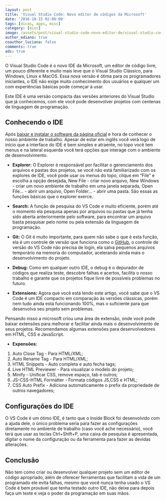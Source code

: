 ```yaml
---
layout: post
title: 'Visual Studio Code: Novo editor de códigos da Microsoft'
date: '2016-10-15 02:00:00'
tags: [dicas, apps, misc]
category: [misc]
image: /assets/post/visual-studio-code-novo-editor-de/visual-studio-code-novo-editor-de.jpg
author_ediano: true
coauthor_luciana: false
comments: true
ads: true
---
```


O Visual Studio Code é o novo IDE da Microsoft, um editor de código livre, um pouco diferente e muito mais leve que o Visual Studio Clássico, para Windows, Linux e MacOS. Essa nova versão é ótima para os programadores iniciantes, o IDE não exige muito conhecimento dos usuários e qualquer um com experiências básicas pode começar à usar.

Este IDE é uma versão compacta das versões anteriores do Visual Studio que já conhecemos, com ele você pode desenvolver projetos com centenas de linguagem de programação.

## Conhecendo o IDE
Após <a href="https://code.visualstudio.com/"  target="_blank" class="external-link" rel="nofollow">baixar e instalar o software da página oficial</a> e hora de conhecer o nosso ambiente de trabalho. Apesar de estar em inglês você verá logo de início que a interface do IDE é bem simples e atraente, no topo você tem menus e na lateral esquerda você terá opções que interage com o ambiente de desenvolvimento. 

* **Explorer:** O Explorer é responsável por facilitar o gerenciamento dos arquivos e pastas dos projetos, se você não está familiarizado com os explores de IDE, você pode usar os menus do topo, clique em “File” e escolha a opção desejada, New File - criar novo arquivo, New Windows - criar um novo ambiente de trabalho em uma janela separada, Open File... - abrir um arquivo, Open Folder… - abrir uma pasta. São essas as funções básicas que o explorer exerce.

* **Search:** A função de pesquisa do VS Code e muito eficiente, porém até o momento ela pesquisa apenas por arquivos ou pastas que já tenha sido aberta anteriormente pelo software, para encontrar um arquivo basta pesquisar pelo nome ou pela extensão da linguagem de programação.

* **Git:** O Git é muito importante, para quem não sabe o que é esta função, ela é um controle de versão que funciona como o <a href="http://www.insideblock.com/posts/github-rede-social-dos-programadores.html" target="_blank">GitHub</a>, o controle de versão do VS Code não precisa de login, ela salva pequenos arquivos temporário na memoria do computador, acelerando ainda mais o desenvolvimento do projeto.

* **Debug:** Como em qualquer outro IDE, o debug é o depurador de códigos que realiza teste, descobre falhas e acertos, facilita o nosso trabalho e garante que os projetos fique livre de possíveis problemas no futuro.

* **Extensions:** Agora que você está lendo este artigo, você sabe que o VS Code é um IDE compacto em comparação às versões clássicas, porém nem tudo ainda está funcionando 100%, mas o suficiente para que desenvolva seu projeto sem problemas.

Pensando nisso a microsoft criou uma área de extensão, onde você pode baixar extensões para melhorar e facilitar ainda mais o desenvolvimento de seus projetos. Recomendamos algumas extensões para desenvolvedores em HTML, CSS e JavaScript.

* **Expensões:**
1. Auto Close Tag - Para HTML/XML;
2. Auto Rename Tag - Para HTML/XML;
3. HTML Snippets - Auto completa e auto fecha tags;
4. Live HTML Previewer - Para visualizar o modelo do projeto;
5. Minify - Unificar CSS, remove espaço, tab e outros;
6. JS-CSS-HTML Formatter - Formata códigos JS,CSS e HTML;
7. CSS Auto Prefix - Adiciona automaticamente o prefix da propriedade de outros navegadores;

## Configurações do IDE
O VS Code é um ótimo IDE, é tanto que o Inside Block foi desenvolvido com a ajuda dele, o único problema seria para fazer as configurações diretamente no ambiente de trabalho (caso você ache necessário), você terá que usar as teclas Ctrl+Shift+P, uma caixa de pesquisa é apresentada, digitar o nome da configuração ou da ferramenta para fazer as devidas alterações.

## Conclusão
Não tem como criar ou desenvolver qualquer projeto sem um editor de código apropriado, além de oferecer ferramentas que facilitam a vida de um programado ele evita falhas, mesmo que você nunca tenha usado o VS Code é bem provável que tenha testado outro IDE, não deixe para depois faça um teste e veja o poder da programação em suas mãos.